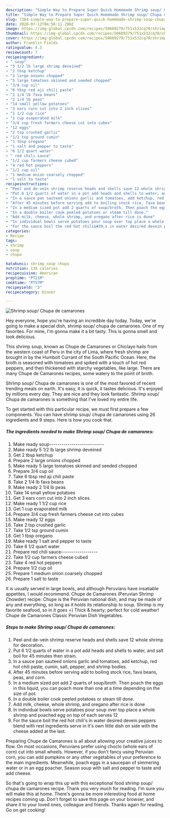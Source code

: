 ```yaml
---
description: "Simple Way to Prepare Super Quick Homemade Shrimp soup/ Chupa de camarones"
title: "Simple Way to Prepare Super Quick Homemade Shrimp soup/ Chupa de camarones"
slug: 7384-simple-way-to-prepare-super-quick-homemade-shrimp-soup-chupa-de-camarones
date: 2020-07-12T04:50:11.290Z
image: https://img-global.cpcdn.com/recipes/50609279/751x532cq70/shrimp-soup-chupa-de-camarones-recipe-main-photo.jpg
thumbnail: https://img-global.cpcdn.com/recipes/50609279/751x532cq70/shrimp-soup-chupa-de-camarones-recipe-main-photo.jpg
cover: https://img-global.cpcdn.com/recipes/50609279/751x532cq70/shrimp-soup-chupa-de-camarones-recipe-main-photo.jpg
author: Franklin Fields
ratingvalue: 4.3
reviewcount: 7
recipeingredient:
- " soup"
- "5 1/2 lb large shrimp deveined"
- "2 tbsp ketchup"
- "2 large onions chopped"
- "5 large tomatoes skinned and seeded chopped"
- "3/4 cup oil"
- "6 tbsp red aji chili paste"
- "2 1/4 lb fava beans"
- "2 1/4 lb peas"
- "14 small yellow potatoes"
- "3 ears corn cut into 2 inch slices"
- "1 1/2 cup rice"
- "1 cup evaporated milk"
- "3/4 cup fresh farmers cheese cut into cubes"
- "12 eggs"
- "2 tsp crushed garlic"
- "1/2 tsp ground cumin"
- "1 tbsp oregano"
- "1 salt and pepper to taste"
- "6 1/2 quart water"
- " red chili sauce"
- "1/2 cup farmers cheese cubed"
- "4 red hot peppers"
- "1/2 cup oil"
- "1 medium onion coarsely chopped"
- "1 salt to taste"
recipeinstructions:
- "Peel and de-vein shrimp reserve heads and shells save 12 whole shrimp for decoration."
- "Put 6 1/2 quarts of water in a pot add heads and shells to water, and salt boil for 45 minutes then strain."
- "In a sauce pan sauteed onions garlic and tomatoes, add ketchup, red hot chili paste, cumin, salt, pepper, and shrimp bodies."
- "After 45 minutes before serving add to boiling stock rice, fava beans, peas, and corn."
- "In a medium sized pot add 2 quarts of soup/broth. Then poach the eggs in this liquid, you can poach more than one at a time depending on the size of pot."
- "In a double boiler cook peeled potatoes or steam till done."
- "Add milk, cheese, whole shrimp, and oregano after rice is done"
- "In individual bowls serve potatoes pour soup over top place a whole shrimp and poached egg on top of each serves 12"
- "For the sauce boil the red hot chili&#39;s in water desired devein peppers blend with rest ingredients serve in it&#39;s own little dish on side with the cheese added at the last."
categories:
- Recipe
tags:
- shrimp
- soup
- chupa

katakunci: shrimp soup chupa 
nutrition: 134 calories
recipecuisine: American
preptime: "PT21M"
cooktime: "PT57M"
recipeyield: "3"
recipecategory: Dinner

---
```



![Shrimp soup/ Chupa de camarones](https://img-global.cpcdn.com/recipes/50609279/751x532cq70/shrimp-soup-chupa-de-camarones-recipe-main-photo.jpg)

Hey everyone, hope you're having an incredible day today. Today, we're going to make a special dish, shrimp soup/ chupa de camarones. One of my favorites. For mine, I'm gonna make it a bit tasty. This is gonna smell and look delicious.

This shrimp soup, known as Chupe de Camarones or Chiclayo hails from the western coast of Peru in the city of Lima, where fresh shrimp are brought in by the Humbolt Currant of the South Pacific Ocean. Here, the broth is seasoned with tomatoes and spiked with a touch of hot red peppers, and then thickened with starchy vegetables, like large. There are many Chupe de Camarones recipes, some watery to the point of broth.

Shrimp soup/ Chupa de camarones is one of the most favored of recent trending meals on earth. It's easy, it is quick, it tastes delicious. It's enjoyed by millions every day. They are nice and they look fantastic. Shrimp soup/ Chupa de camarones is something that I've loved my entire life.


To get started with this particular recipe, we must first prepare a few components. You can have shrimp soup/ chupa de camarones using 26 ingredients and 9 steps. Here is how you cook that.

<!--inarticleads1-->

##### The ingredients needed to make Shrimp soup/ Chupa de camarones:

1. Make ready  soup---------------------------
1. Make ready 5 1/2 lb large shrimp deveined
1. Get 2 tbsp ketchup
1. Prepare 2 large onions chopped
1. Make ready 5 large tomatoes skinned and seeded chopped
1. Prepare 3/4 cup oil
1. Take 6 tbsp red aji chili paste
1. Take 2 1/4 lb fava beans
1. Make ready 2 1/4 lb peas
1. Take 14 small yellow potatoes
1. Get 3 ears corn cut into 2 inch slices
1. Make ready 1 1/2 cup rice
1. Get 1 cup evaporated milk
1. Prepare 3/4 cup fresh farmers cheese cut into cubes
1. Make ready 12 eggs
1. Take 2 tsp crushed garlic
1. Take 1/2 tsp ground cumin
1. Get 1 tbsp oregano
1. Make ready 1 salt and pepper to taste
1. Take 6 1/2 quart water
1. Prepare  red chili sauce------------------
1. Take 1/2 cup farmers cheese cubed
1. Take 4 red hot peppers
1. Prepare 1/2 cup oil
1. Prepare 1 medium onion coarsely chopped
1. Prepare 1 salt to taste


It is usually served in large bowls, and although Peruvians have insatiable appetites, I would recommend. Chupe de Camarones (Peruvian Shrimp Chowder) recipe: Chupe is the Peruvian national dish, and may be made of any and everything, so long as it holds its relationship to soup. Shrimp is my favorite seafood, so in it goes =) Thick &amp; hearty; perfect for cold weather! Chupe de Camarones Classic Peruvian Dish Vegetables. 

<!--inarticleads2-->

##### Steps to make Shrimp soup/ Chupa de camarones:

1. Peel and de-vein shrimp reserve heads and shells save 12 whole shrimp for decoration.
1. Put 6 1/2 quarts of water in a pot add heads and shells to water, and salt boil for 45 minutes then strain.
1. In a sauce pan sauteed onions garlic and tomatoes, add ketchup, red hot chili paste, cumin, salt, pepper, and shrimp bodies.
1. After 45 minutes before serving add to boiling stock rice, fava beans, peas, and corn.
1. In a medium sized pot add 2 quarts of soup/broth. Then poach the eggs in this liquid, you can poach more than one at a time depending on the size of pot.
1. In a double boiler cook peeled potatoes or steam till done.
1. Add milk, cheese, whole shrimp, and oregano after rice is done
1. In individual bowls serve potatoes pour soup over top place a whole shrimp and poached egg on top of each serves 12
1. For the sauce boil the red hot chili&#39;s in water desired devein peppers blend with rest ingredients serve in it&#39;s own little dish on side with the cheese added at the last.


Preparing Chupe de Camarones is all about allowing your creative juices to flow. On most occasions, Peruvians prefer using choclo (whole ears of corn) cut into small wheels. However, if you don&#39;t fancy using Peruvian corn, you can add pumpkins or any other vegetables of your preference to the main ingredients. Meanwhile, poach eggs in a saucepan of simmering water or in an egg poacher. Season soup with salt and pepper to taste and add cheese. 

So that's going to wrap this up with this exceptional food shrimp soup/ chupa de camarones recipe. Thank you very much for reading. I'm sure you will make this at home. There's gonna be more interesting food at home recipes coming up. Don't forget to save this page on your browser, and share it to your loved ones, colleague and friends. Thanks again for reading. Go on get cooking!
